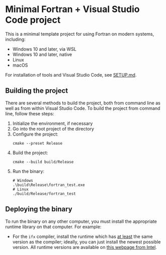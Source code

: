 # Minimal Fortran + Visual Studio Code project

This is a minimal template project for using Fortran on modern systems, including:

-   Windows 10 and later, via WSL
-   Windows 10 and later, native
-   Linux
-   macOS

For installation of tools and Visual Studio Code, see [SETUP.md](SETUP.md).

## Building the project

There are several methods to build the project, both from command line as well as from within Visual Studio Code.
To build the project from command line, follow these steps:

1.  Initialize the environment, if necessary
1.  Go into the root project of the directory
1.  Configure the project:
    ```
    cmake --preset Release
    ```
1.  Build the project:
    ```
    cmake --build build/Release
    ```
1.  Run the binary:
    ```
    # Windows
    .\build\Release\fortran_test.exe
    # Linux
    ./build/Release/fortran_test
    ```

## Deploying the binary

To run the binary on any other computer, you must install the appropriate runtime library on that computer.
For example:

-   For the `ifx` compiler, install the runtime which has [at least][ref-link-intel-forums] the same version as the compiler; ideally, you can just install the newest possible version. All runtime versions are available on [this webpage from Intel][ref-link-intel-runtimes].


[ref-link-intel-forums]: https://community.intel.com/t5/Intel-Fortran-Compiler/Fortran-DLL-run-time-dependencies/m-p/1539623#M168959
[ref-link-intel-runtimes]: https://www.intel.com/content/www/us/en/developer/articles/tool/oneapi-standalone-components.html
